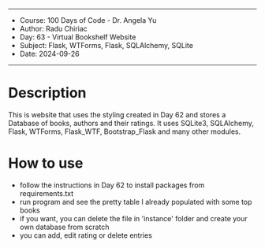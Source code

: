 
************************************************************
*    Course: 100 Days of Code - Dr. Angela Yu              
*    Author: Radu Chiriac                                  
*    Day: 63 - Virtual Bookshelf Website                   
*    Subject: Flask, WTForms, Flask, SQLAlchemy, SQLite    
*    Date: 2024-09-26                                      
************************************************************


# Description
This is website that uses the styling created in Day 62 and stores a Database of books, authors and their ratings. It uses SQLite3, SQLAlchemy, Flask, WTForms, Flask_WTF, Bootstrap_Flask and many other modules.

# How to use
- follow the instructions in Day 62 to install packages from requirements.txt
- run program and see the pretty table I already populated with some top books
- if you want, you can delete the file in 'instance' folder and create your own database from scratch
- you can add, edit rating or delete entries
